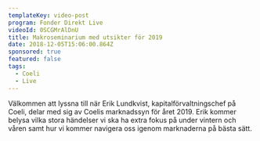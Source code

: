 ```yaml
---
templateKey: video-post
program: Fonder Direkt Live
videoId: 0SCGMrAlDnU
title: Makroseminarium med utsikter för 2019
date: 2018-12-05T15:06:00.864Z
sponsored: true
featured: false
tags:
  - Coeli
  - Live
---
```

Välkommen att lyssna till när Erik Lundkvist, kapitalförvaltningschef på Coeli, delar med sig av Coelis marknadssyn för året 2019. Erik kommer belysa vilka stora händelser vi ska ha extra fokus på under vintern och våren samt hur vi kommer navigera oss igenom marknaderna på bästa sätt.
